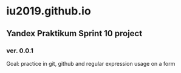 # iu2019.github.io
## Yandex Praktikum Sprint 10 project
### ver. 0.0.1

Goal: practice in git, github and regular expression usage on a form

